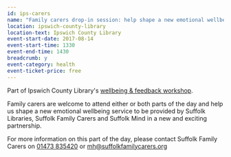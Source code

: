 ```yaml
---
id: ips-carers
name: "Family carers drop-in session: help shape a new emotional wellbeing service"
location: ipswich-county-library
location-text: Ipswich County Library
event-start-date: 2017-08-14
event-start-time: 1330
event-end-time: 1430
breadcrumb: y
event-category: health
event-ticket-price: free
---
```


Part of Ipswich County Library's [wellbeing & feedback workshop](/events/ipswich-2017-08-14-new-wellbeing-service/).

Family carers are welcome to attend either or both parts of the day and help us shape a new emotional wellbeing service to be provided by Suffolk Libraries, Suffolk Family Carers and Suffolk Mind in a new and exciting partnership.

For more information on this part of the day, please contact Suffolk Family Carers on [01473 835420](tel:01473835420) or mh@suffolkfamilycarers.org
